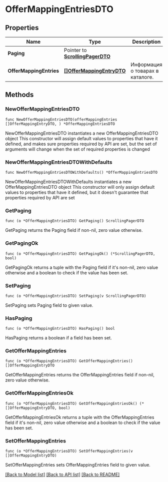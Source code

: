 # OfferMappingEntriesDTO

## Properties

Name | Type | Description | Notes
------------ | ------------- | ------------- | -------------
**Paging** | Pointer to [**ScrollingPagerDTO**](ScrollingPagerDTO.md) |  | [optional] 
**OfferMappingEntries** | [**[]OfferMappingEntryDTO**](OfferMappingEntryDTO.md) | Информация о товарах в каталоге. | 

## Methods

### NewOfferMappingEntriesDTO

`func NewOfferMappingEntriesDTO(offerMappingEntries []OfferMappingEntryDTO, ) *OfferMappingEntriesDTO`

NewOfferMappingEntriesDTO instantiates a new OfferMappingEntriesDTO object
This constructor will assign default values to properties that have it defined,
and makes sure properties required by API are set, but the set of arguments
will change when the set of required properties is changed

### NewOfferMappingEntriesDTOWithDefaults

`func NewOfferMappingEntriesDTOWithDefaults() *OfferMappingEntriesDTO`

NewOfferMappingEntriesDTOWithDefaults instantiates a new OfferMappingEntriesDTO object
This constructor will only assign default values to properties that have it defined,
but it doesn't guarantee that properties required by API are set

### GetPaging

`func (o *OfferMappingEntriesDTO) GetPaging() ScrollingPagerDTO`

GetPaging returns the Paging field if non-nil, zero value otherwise.

### GetPagingOk

`func (o *OfferMappingEntriesDTO) GetPagingOk() (*ScrollingPagerDTO, bool)`

GetPagingOk returns a tuple with the Paging field if it's non-nil, zero value otherwise
and a boolean to check if the value has been set.

### SetPaging

`func (o *OfferMappingEntriesDTO) SetPaging(v ScrollingPagerDTO)`

SetPaging sets Paging field to given value.

### HasPaging

`func (o *OfferMappingEntriesDTO) HasPaging() bool`

HasPaging returns a boolean if a field has been set.

### GetOfferMappingEntries

`func (o *OfferMappingEntriesDTO) GetOfferMappingEntries() []OfferMappingEntryDTO`

GetOfferMappingEntries returns the OfferMappingEntries field if non-nil, zero value otherwise.

### GetOfferMappingEntriesOk

`func (o *OfferMappingEntriesDTO) GetOfferMappingEntriesOk() (*[]OfferMappingEntryDTO, bool)`

GetOfferMappingEntriesOk returns a tuple with the OfferMappingEntries field if it's non-nil, zero value otherwise
and a boolean to check if the value has been set.

### SetOfferMappingEntries

`func (o *OfferMappingEntriesDTO) SetOfferMappingEntries(v []OfferMappingEntryDTO)`

SetOfferMappingEntries sets OfferMappingEntries field to given value.



[[Back to Model list]](../README.md#documentation-for-models) [[Back to API list]](../README.md#documentation-for-api-endpoints) [[Back to README]](../README.md)


